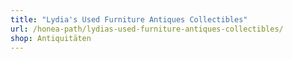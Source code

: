 ```yaml
---
title: "Lydia's Used Furniture Antiques Collectibles"
url: /honea-path/lydias-used-furniture-antiques-collectibles/
shop: Antiquitäten
---
```

